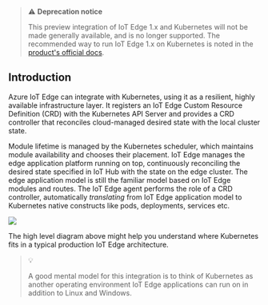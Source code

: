 > ⚠️ **Deprecation notice**
>
> This preview integration of IoT Edge 1.x and Kubernetes will not be made generally available, and is no longer supported. The recommended way to run IoT Edge 1.x on Kubernetes is noted in the [product's official docs](https://docs.microsoft.com/azure/iot-edge/how-to-install-iot-edge-kubernetes?view=iotedge-2020-11).

## Introduction

Azure IoT Edge can integrate with Kubernetes, using it as a resilient, highly available infrastructure layer. It registers an IoT Edge Custom Resource Definition (CRD) with the Kubernetes API Server and provides a CRD controller that reconciles cloud-managed desired state with the local cluster state.

Module lifetime is managed by the Kubernetes scheduler, which maintains module availability and chooses their placement. IoT Edge manages the edge application platform running on top, continuously reconciling the desired state specified in IoT Hub with the state on the edge cluster. The edge application model is still the familiar model based on IoT Edge modules and routes. The IoT Edge agent performs the role of a CRD controller, automatically *translating* from IoT Edge application model to Kubernetes native constructs like pods, deployments, services etc.

![](./media/k8s_model.png)

The high level diagram above might help you understand where Kubernetes fits in a typical production IoT Edge architecture.

>💡
>
> A good mental model for this integration is to think of Kubernetes as another operating environment IoT Edge applications can run on in addition to Linux and Windows.

